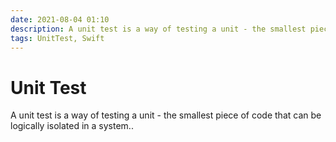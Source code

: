 ```yaml
---
date: 2021-08-04 01:10
description: A unit test is a way of testing a unit - the smallest piece of code that can be logically isolated in a system..
tags: UnitTest, Swift
---
```

# Unit Test

A unit test is a way of testing a unit - the smallest piece of code that can be logically isolated in a system..
